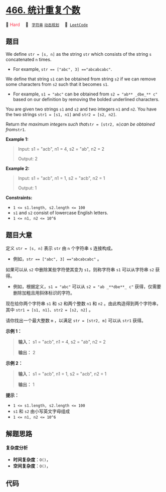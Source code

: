 # [466. 统计重复个数](https://leetcode.com/problems/count-the-repetitions)

🔴 <font color=#ff334b>Hard</font>&emsp; 🔖&ensp; [`字符串`](/tag/string.md) [`动态规划`](/tag/dynamic-programming.md)&emsp; 🔗&ensp;[`LeetCode`](https://leetcode.com/problems/count-the-repetitions)

## 题目

We define `str = [s, n]` as the string `str` which consists of the string `s`
concatenated `n` times.

  * For example, `str == ["abc", 3] =="abcabcabc"`.

We define that string `s1` can be obtained from string `s2` if we can remove
some characters from `s2` such that it becomes `s1`.

  * For example, `s1 = "abc"` can be obtained from `s2 = "ab** _dbe_** c"` based on our definition by removing the bolded underlined characters.

You are given two strings `s1` and `s2` and two integers `n1` and `n2`. You
have the two strings `str1 = [s1, n1]` and `str2 = [s2, n2]`.

Return _the maximum integer_`m` _such that_`str = [str2, m]`_can be obtained
from_`str1`.



**Example 1:**

> Input: s1 = "acb", n1 = 4, s2 = "ab", n2 = 2
> 
> Output: 2

**Example 2:**

> Input: s1 = "acb", n1 = 1, s2 = "acb", n2 = 1
> 
> Output: 1

**Constraints:**

  * `1 <= s1.length, s2.length <= 100`
  * `s1` and `s2` consist of lowercase English letters.
  * `1 <= n1, n2 <= 10^6`


## 题目大意

定义 `str = [s, n]` 表示 `str` 由 `n` 个字符串 `s` 连接构成。

  * 例如，`str == ["abc", 3] =="abcabcabc"` 。

如果可以从 `s2` 中删除某些字符使其变为 `s1`，则称字符串 `s1` 可以从字符串 `s2` 获得。

  * 例如，根据定义，`s1 = "abc"` 可以从 `s2 = "ab _**dbe**_ c"` 获得，仅需要删除加粗且用斜体标识的字符。

现在给你两个字符串 `s1` 和 `s2` 和两个整数 `n1` 和 `n2` 。由此构造得到两个字符串，其中 `str1 = [s1,
n1]`、`str2 = [s2, n2]` 。

请你找出一个最大整数 `m` ，以满足 `str = [str2, m]` 可以从 `str1` 获得。

**示例 1：**

> 
> 
> 
> 
> 
> **输入：** s1 = "acb", n1 = 4, s2 = "ab", n2 = 2
> 
> **输出：** 2
> 
> 

**示例 2：**

> 
> 
> 
> 
> 
> **输入：** s1 = "acb", n1 = 1, s2 = "acb", n2 = 1
> 
> **输出：** 1
> 
> 

**提示：**

  * `1 <= s1.length, s2.length <= 100`
  * `s1` 和 `s2` 由小写英文字母组成
  * `1 <= n1, n2 <= 10^6`


## 解题思路

#### 复杂度分析

- **时间复杂度**：`O()`，
- **空间复杂度**：`O()`，

## 代码

```javascript

```